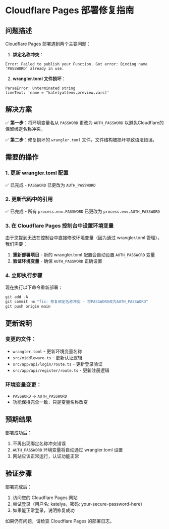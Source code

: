 # Cloudflare Pages 部署修复指南

## 问题描述

Cloudflare Pages 部署遇到两个主要问题：

1. **绑定名称冲突**：
```
Error: Failed to publish your Function. Got error: Binding name 'PASSWORD' already in use.
```

2. **wrangler.toml 文件损坏**：
```
ParseError: Unterminated string
lineText: 'name = "katelyat[env.preview.vars]'
```

## 解决方案

✅ **第一步**：将环境变量名从 `PASSWORD` 更改为 `AUTH_PASSWORD` 以避免Cloudflare的保留绑定名称冲突。

✅ **第二步**：修复损坏的 `wrangler.toml` 文件，文件结构被损坏导致语法错误。

## 需要的操作

### 1. 更新 wrangler.toml 配置
✅ 已完成 - `PASSWORD` 已更改为 `AUTH_PASSWORD`

### 2. 更新代码中的引用  
✅ 已完成 - 所有 `process.env.PASSWORD` 已更改为 `process.env.AUTH_PASSWORD`

### 3. 在 Cloudflare Pages 控制台中设置环境变量

由于您提到无法在控制台中直接修改环境变量（因为通过 wrangler.toml 管理），我们需要：

1. **重新部署项目** - 新的 wrangler.toml 配置会自动设置 `AUTH_PASSWORD` 变量
2. **验证环境变量** - 确保 `AUTH_PASSWORD` 正确设置

### 4. 立即执行步骤

现在执行以下命令重新部署：

```powershell
git add -A
git commit -m "fix: 修复绑定名称冲突 - 将PASSWORD改为AUTH_PASSWORD"
git push origin main
```

## 更新说明

### 变更的文件：
- `wrangler.toml` - 更新环境变量名称
- `src/middleware.ts` - 更新认证逻辑
- `src/app/api/login/route.ts` - 更新登录验证
- `src/app/api/register/route.ts` - 更新注册逻辑

### 环境变量变更：
- `PASSWORD` → `AUTH_PASSWORD`
- 功能保持完全一致，只是变量名称改变

## 预期结果

部署成功后：
1. 不再出现绑定名称冲突错误
2. `AUTH_PASSWORD` 环境变量将自动通过 wrangler.toml 设置
3. 网站应该正常运行，认证功能正常

## 验证步骤

部署完成后：
1. 访问您的 Cloudflare Pages 网站
2. 尝试登录（用户名: katelya，密码: your-secure-password-here）
3. 如果能正常登录，说明修复成功

如果仍有问题，请检查 Cloudflare Pages 的部署日志。